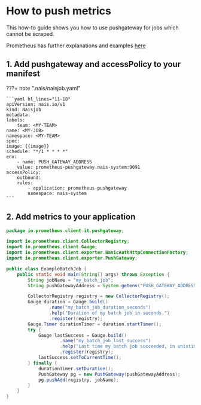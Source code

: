 # How to push metrics

This how-to guide shows you how to use pushgateway for jobs which cannot be scraped.

Prometheus has further explanations and examples [here](https://prometheus.io/docs/instrumenting/pushing/)

## 1. Add pushgateway and accessPolicy to your manifest

???+ note ".nais/naisjob.yaml"

    ```yaml hl_lines="11-18"
    apiVersion: nais.io/v1
    kind: Naisjob
    metadata:
    labels:
        team: <MY-TEAM>
    name: <MY-JOB>
    namespace: <MY-TEAM>
    spec:
    image: {{image}}
    schedule: "*/1 * * * *"
    env:
        - name: PUSH_GATEWAY_ADDRESS
        value: prometheus-pushgateway.nais-system:9091
    accessPolicy:
        outbound:
        rules:
            - application: prometheus-pushgateway
            namespace: nais-system
    ```

## 2. Add metrics to your application

```java
package io.prometheus.client.it.pushgateway;

import io.prometheus.client.CollectorRegistry;
import io.prometheus.client.Gauge;
import io.prometheus.client.exporter.BasicAuthHttpConnectionFactory;
import io.prometheus.client.exporter.PushGateway;

public class ExampleBatchJob {
    public static void main(String[] args) throws Exception {
        String jobName = "my_batch_job";
        String pushGatewayAddress = System.getenv("PUSH_GATEWAY_ADDRESS");

        CollectorRegistry registry = new CollectorRegistry();
        Gauge duration = Gauge.build()
                .name("my_batch_job_duration_seconds")
                .help("Duration of my batch job in seconds.")
                .register(registry);
        Gauge.Timer durationTimer = duration.startTimer();
        try {
            Gauge lastSuccess = Gauge.build()
                    .name("my_batch_job_last_success")
                    .help("Last time my batch job succeeded, in unixtime.")
                    .register(registry);
            lastSuccess.setToCurrentTime();
        } finally {
            durationTimer.setDuration();
            PushGateway pg = new PushGateway(pushGatewayAddress);
            pg.pushAdd(registry, jobName);
        }
    }
}
```
